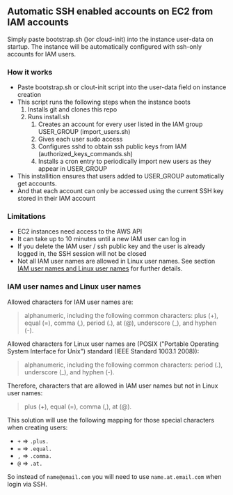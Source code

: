 ## Automatic SSH enabled accounts on EC2 from IAM accounts

Simply paste bootstrap.sh ()or cloud-init) into the instance user-data on startup.
The instance will be automatically configured with ssh-only accounts for IAM users.

### How it works

- Paste bootstrap.sh or clout-init script into the user-data field on instance creation
- This script runs the following steps when the instance boots
    1. Installs git and clones this repo
    2. Runs install.sh
        1. Creates an account for every user listed in the IAM group USER_GROUP (import_users.sh)
        2. Gives each user sudo access
        3. Configures sshd to obtain ssh public keys from IAM (authorized_keys_commands.sh)
        4. Installs a cron entry to periodically import new users as they appear in USER_GROUP
- This installition ensures that users added to USER_GROUP automatically get accounts. 
- And that each account can only be accessed using the current SSH key stored in their IAM account

### Limitations

* EC2 instances need access to the AWS API
* It can take up to 10 minutes until a new IAM user can log in
* If you delete the IAM user / ssh public key and the user is already logged in, the SSH session will not be closed
* Not all IAM user names are allowed in Linux user names. See section [IAM user names and Linux user names](#iam-user-names-and-linux-user-names) for further details.

### IAM user names and Linux user names

Allowed characters for IAM user names are:
> alphanumeric, including the following common characters: plus (+), equal (=), comma (,), period (.), at (@), underscore (_), and hyphen (-).

Allowed characters for Linux user names are (POSIX ("Portable Operating System Interface for Unix") standard (IEEE Standard 1003.1 2008)):
> alphanumeric, including the following common characters: period (.), underscore (_), and hyphen (-).

Therefore, characters that are allowed in IAM user names but not in Linux user names:
> plus (+), equal (=), comma (,), at (@).

This solution will use the following mapping for those special characters when creating users:
* `+` => `.plus.`
* `=` => `.equal.`
* `,` => `.comma.`
* `@` => `.at.`

So instead of `name@email.com` you will need to use `name.at.email.com` when login via SSH.
